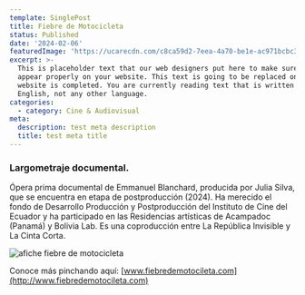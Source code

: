 ```yaml
---
template: SinglePost
title: Fiebre de Motocicleta
status: Published
date: '2024-02-06'
featuredImage: 'https://ucarecdn.com/c8ca59d2-7eea-4a70-be1e-ac971bcbc3eb/'
excerpt: >-
  This is placeholder text that our web designers put here to make sure words
  appear properly on your website. This text is going to be replaced once the
  website is completed. You are currently reading text that is written in
  English, not any other language.
categories:
  - category: Cine & Audiovisual
meta:
  description: test meta description
  title: test meta title
---
```


### Largometraje documental.

Ópera prima documental de Emmanuel Blanchard, producida por Julia Silva, que se encuentra en etapa de postproducción (2024). Ha merecido el fondo de Desarrollo Producción y Postproducción del Instituto de Cine del Ecuador y ha participado en las Residencias artísticas de Acampadoc (Panamá) y Bolivia Lab. Es una coproducción entre La República Invisible y La Cinta Corta.

![afiche fiebre de motocicleta](https://ucarecdn.com/3a58c054-fc6a-490a-b2c0-944d36f57910/FiebreDeMotocicleta_02.jpg)

Conoce más pinchando aquí:
[www.fiebredemotocileta.com](http://www.fiebredemotocileta.com)
